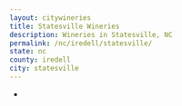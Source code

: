 ```yaml
---
layout: citywineries
title: Statesville Wineries
description: Wineries in Statesville, NC
permalink: /nc/iredell/statesville/
state: nc
county: iredell
city: statesville
---
```

-
